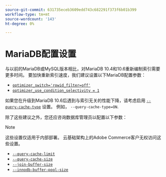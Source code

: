 ```yaml
---
source-git-commit: 631735eceb3609edd743c682291f373f6b01b399
workflow-type: tm+mt
source-wordcount: '143'
ht-degree: 0%

---
```

# MariaDB配置设置

与以前的MariaDB或MySQL版本相比，对MariaDB 10.4和10.6重新编制索引需要更多时间。 要加快重新索引速度，我们建议设置以下MariaDB配置参数：

* [`optimizer_switch='rowid_filter=off'`](https://mariadb.com/kb/en/optimizer-switch/)
* [`optimizer_use_condition_selectivity = 1`](https://mariadb.com/products/skysql/docs/reference/es/system-variables/optimizer_use_condition_selectivity/)

如果您在升级到MariaDB 10.6后遇到与索引无关的性能下降，请考虑启用 [`--query-cache-type`](https://mariadb.com/kb/en/server-system-variables/#query_cache_type) 设置。 例如， `--query-cache-type=ON`.

除了这些建议之外，您还应咨询数据库管理员以配置以下参数：

>[!NOTE]
>
>这些设置仅适用于内部部署。 云基础架构上的Adobe Commerce客户无权访问这些设置。

* [`--query-cache-limit`](https://mariadb.com/kb/en/server-system-variables/#query_cache_limit)
* [`--query-cache-size`](https://mariadb.com/kb/en/server-system-variables/#query_cache_size)
* [`--join-buffer-size`](https://mariadb.com/kb/en/server-system-variables/#join_buffer_size)
* [`--innodb-buffer-pool-size`](https://mariadb.com/kb/en/innodb-buffer-pool/#innodb_buffer_pool_size)
